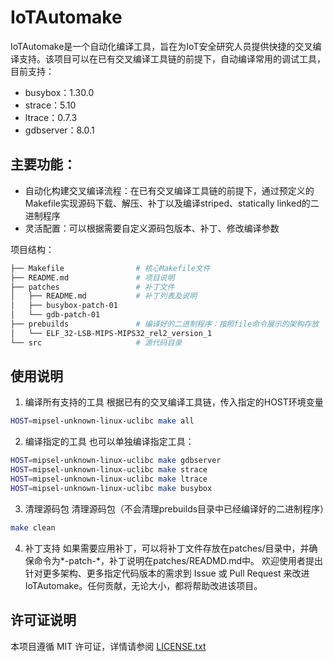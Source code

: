 # IoTAutomake 
IoTAutomake是一个自动化编译工具，旨在为IoT安全研究人员提供快捷的交叉编译支持。该项目可以在已有交叉编译工具链的前提下，自动编译常用的调试工具，目前支持：
- busybox：1.30.0
- strace：5.10
- ltrace：0.7.3
- gdbserver：8.0.1

## 主要功能：
- 自动化构建交叉编译流程：在已有交叉编译工具链的前提下，通过预定义的Makefile实现源码下载、解压、补丁以及编译striped、statically linked的二进制程序
- 灵活配置：可以根据需要自定义源码包版本、补丁、修改编译参数

项目结构：
```bash
├── Makefile                # 核心Makefile文件        
├── README.md               # 项目说明
├── patches                 # 补丁文件
│   ├── README.md           # 补丁列表及说明
│   ├── busybox-patch-01
│   └── gdb-patch-01
├── prebuilds               # 编译好的二进制程序：按照file命令展示的架构存放
│   └── ELF_32-LSB-MIPS-MIPS32_rel2_version_1
└── src                     # 源代码目录
```

## 使用说明
1. 编译所有支持的工具
根据已有的交叉编译工具链，传入指定的HOST环境变量
```bash
HOST=mipsel-unknown-linux-uclibc make all
```

2. 编译指定的工具
也可以单独编译指定工具：
```bash
HOST=mipsel-unknown-linux-uclibc make gdbserver
HOST=mipsel-unknown-linux-uclibc make strace
HOST=mipsel-unknown-linux-uclibc make ltrace
HOST=mipsel-unknown-linux-uclibc make busybox
```

3. 清理源码包
清理源码包（不会清理prebuilds目录中已经编译好的二进制程序）
```bash
make clean
```

4. 补丁支持
如果需要应用补丁，可以将补丁文件存放在patches/目录中，并确保命令为*-patch-*，补丁说明在patches/READMD.md中。
欢迎使用者提出针对更多架构、更多指定代码版本的需求到 Issue 或 Pull Request 来改进 IoTAutomake。任何贡献，无论大小，都将帮助改进该项目。

## 许可证说明
本项目遵循 MIT 许可证，详情请参阅 [LICENSE.txt](LICENSE.txt)